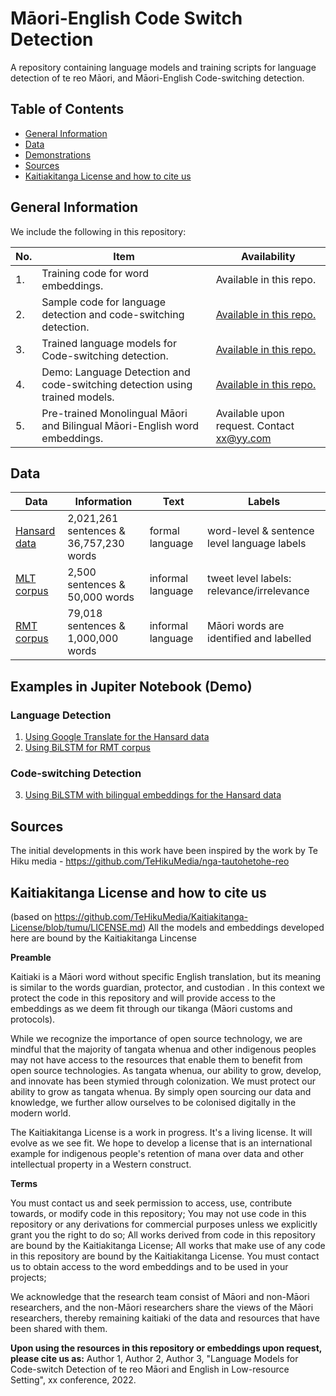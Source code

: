 # Māori-English Code Switch Detection
A repository containing language models and training scripts for language detection of te reo Māori, and Māori-English Code-switching detection. 

## Table of Contents
* [General Information](#general-information)
* [Data](#data)
* [Demonstrations](#demonstrations)
* [Sources](#sources)
* [Kaitiakitanga License and how to cite us](#kaitiakitanga-license-and-how-to-cite-us)

## General Information
We include the following in this repository:

|No.| Item | Availability |
|---| ------------- | ------------- |
| 1.| Training code for word embeddings.  | Available in this repo.  |
| 2.| Sample code for language detection and code-switching detection. | [Available in this repo.](https://github.com/MaoriEnglish-Codeswitch/MaoriEnglish-CodeSwitch-Detection/tree/main/Language-Detection)  | 
| 3.| Trained language models for Code-switching detection.| [Available in this repo.](https://github.com/MaoriEnglish-Codeswitch/MaoriEnglish-CodeSwitch-Detection/tree/main/Models)  | 
| 4.| Demo: Language Detection and code-switching detection using trained models.| [Available in this repo.](https://github.com/MaoriEnglish-Codeswitch/MaoriEnglish-CodeSwitch-Detection/tree/main/Code-Switching-Detection)  | 
| 5.| Pre-trained Monolingual Māori and Bilingual Māori-English word embeddings. | Available upon request. Contact xx@yy.com | 

## Data

|Data | Information | Text | Labels | 
|---| ------------- | ------------- |  ------------- |    
|[Hansard data](https://www.parliament.nz/en/pb/hansard-debates/rhr/) | 2,021,261 sentences & 36,757,230 words | formal language | word-level & sentence level language labels |
|[MLT corpus](https://kiwiwords.cms.waikato.ac.nz/corpus/) | 2,500 sentences & 50,000 words | informal language | tweet level labels: relevance/irrelevance |
|[RMT corpus](https://kiwiwords.cms.waikato.ac.nz/rmt_corpus/) | 79,018 sentences & 1,000,000 words | informal language | Māori words are identified and labelled |

## Examples in Jupiter Notebook (Demo)
### Language Detection 

1. [Using Google Translate for the Hansard data](Language-Detection/google_trans_demo.ipynb)
2. [Using BiLSTM for RMT corpus](Language-Detection/RMT_corpus_language_detection.ipynb)

### Code-switching Detection

3. [Using BiLSTM with bilingual embeddings for the Hansard data](Code-Switching-Detection/Code_switch_detection_end_to_end.ipynb)


## Sources
The initial developments in this work have been inspired by the work by Te Hiku media - https://github.com/TeHikuMedia/nga-tautohetohe-reo

## Kaitiakitanga License and how to cite us
(based on https://github.com/TeHikuMedia/Kaitiakitanga-License/blob/tumu/LICENSE.md)
All the models and embeddings developed here are bound by the Kaitiakitanga Lincense

**Preamble**

Kaitiaki is a Māori word without specific English translation, but its meaning is similar to the words guardian, protector, and custodian . In this context we protect the code in this repository and will provide access to the embeddings as we deem fit through our tikanga (Māori customs and protocols).

While we recognize the importance of open source technology, we are mindful that the majority of tangata whenua and other indigenous peoples may not have access to the resources that enable them to benefit from open source technologies. As tangata whenua, our ability to grow, develop, and innovate has been stymied through colonization. We must protect our ability to grow as tangata whenua. By simply open sourcing our data and knowledge, we further allow ourselves to be colonised digitally in the modern world.

The Kaitiakitanga License is a work in progress. It's a living license. It will evolve as we see fit. We hope to develop a license that is an international example for indigenous people's retention of mana over data and other intellectual property in a Western construct.

**Terms** 

You must contact us and seek permission to access, use, contribute towards, or modify code in this repository;
You may not use code in this repository or any derivations for commercial purposes unless we explicitly grant you the right to do so;
All works derived from code in this repository are bound by the Kaitiakitanga License;
All works that make use of any code in this repository are bound by the Kaitiakitanga License.
You must contact us to obtain access to the word embeddings and to be used in your projects;

We acknowledge that the research team consist of Māori and non-Māori researchers, and the non-Māori researchers share the views of the Māori researchers, thereby remaining kaitiaki of the data and resources that have been shared with them.

**Upon using the resources in this repository or embeddings upon request, please cite us as:**
Author 1, Author 2, Author 3, "Language Models for Code-switch Detection of te reo Māori and English in Low-resource Setting", xx conference, 2022.

